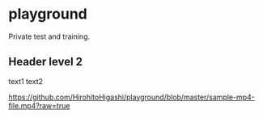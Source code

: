 # playground
Private test and training.

## Header level 2

text1
text2

https://github.com/HirohitoHigashi/playground/blob/master/sample-mp4-file.mp4?raw=true
